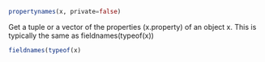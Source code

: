 ```julia
propertynames(x, private=false)
```
  Get a tuple or a vector of the properties (x.property) of an object x. This is typically the same as fieldnames(typeof(x))
  
```julia
fieldnames(typeof(x)
```